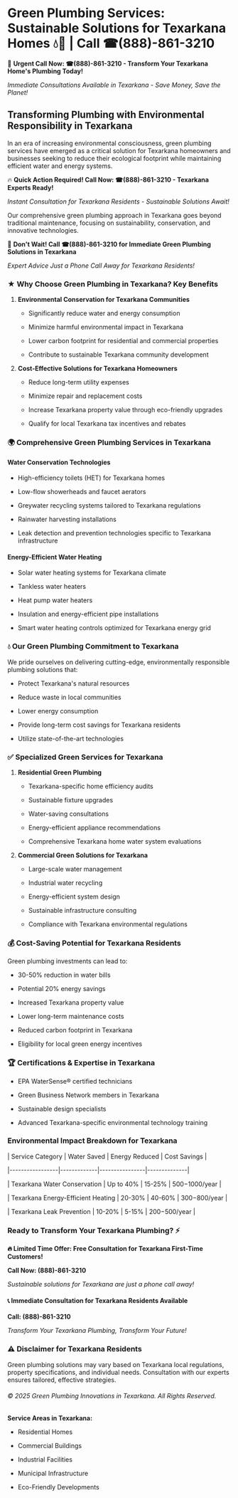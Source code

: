 # Green Plumbing Services: Sustainable Solutions for Texarkana Homes 💧🌿 | Call ☎(888)-861-3210

🚨 **Urgent Call Now: ☎(888)-861-3210 - Transform Your Texarkana Home's Plumbing Today!**
*Immediate Consultations Available in Texarkana - Save Money, Save the Planet!*

## Transforming Plumbing with Environmental Responsibility in Texarkana

In an era of increasing environmental consciousness, green plumbing services have emerged as a critical solution for Texarkana homeowners and businesses seeking to reduce their ecological footprint while maintaining efficient water and energy systems. 

🔥 **Quick Action Required! Call Now: ☎(888)-861-3210 - Texarkana Experts Ready!**
*Instant Consultation for Texarkana Residents - Sustainable Solutions Await!*

Our comprehensive green plumbing approach in Texarkana goes beyond traditional maintenance, focusing on sustainability, conservation, and innovative technologies.

🚨 **Don't Wait! Call ☎(888)-861-3210 for Immediate Green Plumbing Solutions in Texarkana**
*Expert Advice Just a Phone Call Away for Texarkana Residents!*

### ★ Why Choose Green Plumbing in Texarkana? Key Benefits

1. **Environmental Conservation for Texarkana Communities** 
   - Significantly reduce water and energy consumption
   - Minimize harmful environmental impact in Texarkana
   - Lower carbon footprint for residential and commercial properties
   - Contribute to sustainable Texarkana community development

2. **Cost-Effective Solutions for Texarkana Homeowners** 
   - Reduce long-term utility expenses
   - Minimize repair and replacement costs
   - Increase Texarkana property value through eco-friendly upgrades
   - Qualify for local Texarkana tax incentives and rebates

### 🌍 Comprehensive Green Plumbing Services in Texarkana

#### Water Conservation Technologies
- High-efficiency toilets (HET) for Texarkana homes
- Low-flow showerheads and faucet aerators
- Greywater recycling systems tailored to Texarkana regulations
- Rainwater harvesting installations
- Leak detection and prevention technologies specific to Texarkana infrastructure

#### Energy-Efficient Water Heating
- Solar water heating systems for Texarkana climate
- Tankless water heaters
- Heat pump water heaters
- Insulation and energy-efficient pipe installations
- Smart water heating controls optimized for Texarkana energy grid

### 💧 Our Green Plumbing Commitment to Texarkana

We pride ourselves on delivering cutting-edge, environmentally responsible plumbing solutions that:
- Protect Texarkana's natural resources
- Reduce waste in local communities
- Lower energy consumption
- Provide long-term cost savings for Texarkana residents
- Utilize state-of-the-art technologies

### ✅ Specialized Green Services for Texarkana

1. **Residential Green Plumbing**
   - Texarkana-specific home efficiency audits
   - Sustainable fixture upgrades
   - Water-saving consultations
   - Energy-efficient appliance recommendations
   - Comprehensive Texarkana home water system evaluations

2. **Commercial Green Solutions for Texarkana**
   - Large-scale water management
   - Industrial water recycling
   - Energy-efficient system design
   - Sustainable infrastructure consulting
   - Compliance with Texarkana environmental regulations

### 💰 Cost-Saving Potential for Texarkana Residents

Green plumbing investments can lead to:
- 30-50% reduction in water bills
- Potential 20% energy savings
- Increased Texarkana property value
- Lower long-term maintenance costs
- Reduced carbon footprint in Texarkana
- Eligibility for local green energy incentives

### 🏆 Certifications & Expertise in Texarkana

- EPA WaterSense® certified technicians
- Green Business Network members in Texarkana
- Sustainable design specialists
- Advanced Texarkana-specific environmental technology training

### Environmental Impact Breakdown for Texarkana

| Service Category | Water Saved | Energy Reduced | Cost Savings |
|-----------------|-------------|----------------|--------------|
| Texarkana Water Conservation | Up to 40% | 15-25% | $500-$1000/year |
| Texarkana Energy-Efficient Heating | 20-30% | 40-60% | $300-$800/year |
| Texarkana Leak Prevention | 10-20% | 5-15% | $200-$500/year |

### Ready to Transform Your Texarkana Plumbing? ⚡

**🔥 Limited Time Offer: Free Consultation for Texarkana First-Time Customers!**

**Call Now: (888)-861-3210**
*Sustainable solutions for Texarkana are just a phone call away!*

#### 📞 Immediate Consultation for Texarkana Residents Available

**Call: (888)-861-3210**
*Transform Your Texarkana Plumbing, Transform Your Future!*

### ⚠️ Disclaimer for Texarkana Residents

Green plumbing solutions may vary based on Texarkana local regulations, property specifications, and individual needs. Consultation with our experts ensures tailored, effective strategies.

###### © 2025 Green Plumbing Innovations in Texarkana. All Rights Reserved.

**Service Areas in Texarkana:** 
- Residential Homes
- Commercial Buildings
- Industrial Facilities
- Municipal Infrastructure
- Eco-Friendly Developments